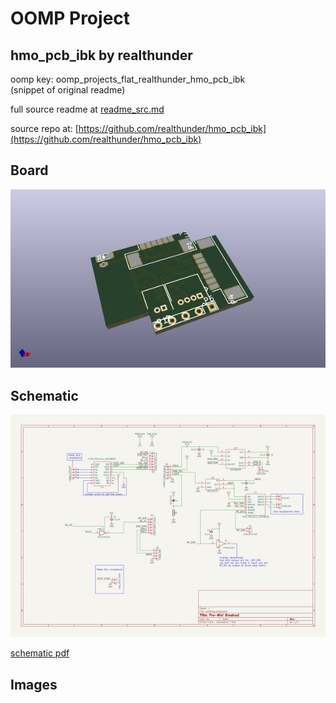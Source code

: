 # OOMP Project  
## hmo_pcb_ibk  by realthunder  
  
oomp key: oomp_projects_flat_realthunder_hmo_pcb_ibk  
(snippet of original readme)  
  
  
  full source readme at [readme_src.md](readme_src.md)  
  
source repo at: [https://github.com/realthunder/hmo_pcb_ibk](https://github.com/realthunder/hmo_pcb_ibk)  
## Board  
  
[![working_3d.png](working_3d_600.png)](working_3d.png)  
## Schematic  
  
[![working_schematic.png](working_schematic_600.png)](working_schematic.png)  
  
[schematic pdf](working_schematic.pdf)  
## Images  

